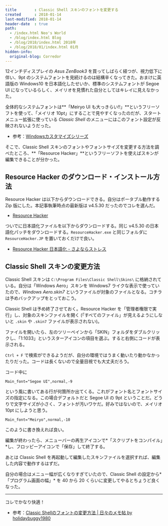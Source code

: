 ```yaml
---
title        : Classic Shell スキンのフォントを変更する
created      : 2018-01-14
last-modified: 2018-01-14
header-date  : true
path:
  - /index.html Neo's World
  - /blog/index.html Blog
  - /blog/2018/index.html 2018年
  - /blog/2018/01/index.html 01月
hidden-info:
  original-blog: Corredor
---
```


12インチディスプレイの *Asus ZenBook3* を買ってしばらく経つが、視力低下に伴い、9pt のシステムフォントを見続けるのは結構辛くなってきた。おまけに英語版の Windows10 を日本語化したせいか、標準のシステムフォントが Segoe UI になっているらしく、メイリオを見慣れた自分としてはキレイに見えなかった。

全体的なシステムフォントは**「Meiryo UI も大っきらい!!」**というフリーソフトを使って、「メイリオ 10pt」にすることで見やすくなったのだが、スタートメニュー拡張に使っている *Classic Shell* のメニューにはこのフォント設定が反映されないようだった。

- 参考：[Windowsカスタマイズシリーズ](http://tatsu.life.coocan.jp/MySoft/WinCust/)

そこで、Classic Shell スキンのフォントやフォントサイズを変更する方法を調べたところ、**「Resource Hacker」**というフリーソフトを使えばスキンが編集できることが分かった。

## Resource Hacker のダウンロード・インストール方法

Resource Hacker は以下からダウンロードできる。自分はポータブル動作する Zip 版にした。本記事執筆時点の最新版は v4.5.30 だったのでコレを選んだ。

- [Resource Hacker](http://www.angusj.com/resourcehacker/)

ついでに日本語化ファイルを以下からダウンロードする。同じ v4.5.30 の日本語化パッチをダウンロードする。`ResourceHacker.exe` と同じフォルダに `ResourceHacker.JP` を置いておくだけで良い。

- [Resource Hacker 日本語化 - さよならストレス](http://d.hatena.ne.jp/wwwcfe/20100917/resourcehacker)

## Classic Shell スキンの変更方法

Classic Shell スキンは `C:\Program Files\Classic Shell\Skins\` に格納されている。自分は「Windows Aero」スキンを Windows7 ライクな表示で使っていたので、*Windows Aero.skin7* というファイルが対象のファイルとなる。コチラは予めバックアップをとっておこう。

Classic Shell は予め終了させておく。Resource Hacker を「管理者権限で実行」し、対象のスキンファイルを開く (「すべてのファイル」が見えるようにしないと `.skin` や `.skin7` ファイルが表示されない)。

ファイルを開いたら、左のツリーペインから「SKIN」フォルダをダブルクリックし、「1:1033」というスターアイコンの項目を選ぶ。すると右側にコードが表示される。

`Ctrl + F` で検索ができるようだが、自分の環境ではうまく動いたり動かなかったりだった。コードは長くないので全量目視でも大丈夫だろう。

コード中に

```
Main_font="Segoe UI",normal,-9
```

という風に書いてある行が何箇所か出てくる。これがフォント名とフォントサイズの指定になる。この場合デフォルトだと Segoe UI の 9pt ということだ。どうりで文字サイズが小さく、フォントが汚いワケだ。好みではないので、メイリオ 10pt にしようと思う。

```
Main_font="Meiryo",normal,-10
```

このように書き換えれば良い。

編集が終わったら、メニューバーの再生アイコンで*「スクリプトをコンパイル」*し、フロッピーアイコンで「保存」して終了する。

あとは Classic Shell を再起動して編集したスキンファイルを選択すれば、編集した内容で動作するはずだ。

自分の場合はメニュー幅が広くなりすぎていたので、Classic Shell の設定から*「プログラム画面の幅」* を 40 から 20 くらいに変更してやるとちょうど良くなった。

---

コレでかなり快適！

- 参考：[Classic Shellのフォントの変更方法 | 日々のメモ帖 by holidaybuggy1980](http://holidaybuggy.blogspot.jp/2017/03/classic-shell.html)
